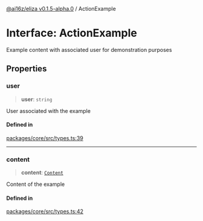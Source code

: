 [@ai16z/eliza v0.1.5-alpha.0](../index.md) / ActionExample

# Interface: ActionExample

Example content with associated user for demonstration purposes

## Properties

### user

> **user**: `string`

User associated with the example

#### Defined in

[packages/core/src/types.ts:39](https://github.com/xwxtwd/eliza/blob/main/packages/core/src/types.ts#L39)

***

### content

> **content**: [`Content`](Content.md)

Content of the example

#### Defined in

[packages/core/src/types.ts:42](https://github.com/xwxtwd/eliza/blob/main/packages/core/src/types.ts#L42)
